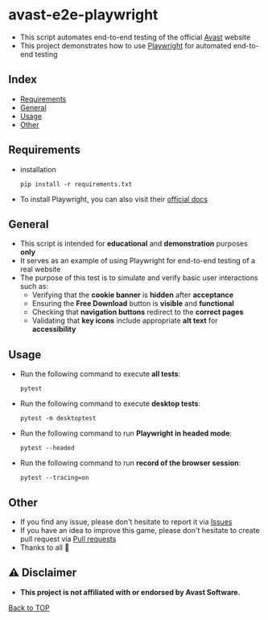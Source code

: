 # avast-e2e-playwright

- This script automates end-to-end testing of the official [Avast](https://www.avast.com/en-us/index) website
- This project demonstrates how to use [Playwright](https://playwright.dev/python/) for automated end-to-end testing

## Index

- [Requirements](#requirements)
- [General](#general)
- [Usage](#usage)
- [Other](#other)

## Requirements

* installation
  ```
  pip install -r requirements.txt
  ```
* To install Playwright, you can also visit their [official docs](https://playwright.dev/python/docs/intro)

## General

* This script is intended for **educational** and **demonstration** purposes **only**
* It serves as an example of using Playwright for end-to-end testing of a real website
* The purpose of this test is to simulate and verify basic user interactions such as:
    * Verifying that the **cookie banner** is **hidden** after **acceptance**
    * Ensuring the **Free Download** button is **visible** and **functional**
    * Checking that **navigation buttons** redirect to the **correct pages**
    * Validating that **key icons** include appropriate **alt text** for **accessibility**

## Usage

* Run the following command to execute **all tests**:
  ```
  pytest
  ```

* Run the following command to execute **desktop tests**:
  ```
  pytest -m desktoptest    
  ```

* Run the following command to run **Playwright in headed mode**:
  ```
  pytest --headed 
  ```

* Run the following command to run **record of the browser session**:
  ```
  pytest --tracing=on
  ```

## Other

* If you find any issue, please don't hesitate to report it
  via [Issues](https://github.com/Fearplay/avast-e2e-playwright/issues)
* If you have an idea to improve this game, please don't hesitate to create pull request
  via [Pull requests](https://github.com/Fearplay/avast-e2e-playwright/pulls)
* Thanks to all :green_heart:

## :warning: Disclaimer

* **This project is not affiliated with or endorsed by Avast Software.**

[Back to TOP](#avast-e2e-playwright)